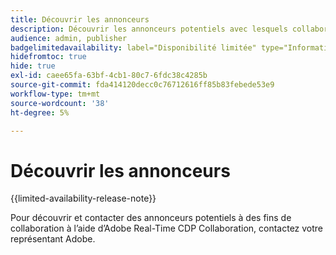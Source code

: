```yaml
---
title: Découvrir les annonceurs
description: Découvrir les annonceurs potentiels avec lesquels collaborer à l’aide d’Adobe Real-Time CDP Collaboration
audience: admin, publisher
badgelimitedavailability: label="Disponibilité limitée" type="Informative" url="https://helpx.adobe.com/legal/product-descriptions/real-time-customer-data-platform-collaboration.html newtab=true"
hidefromtoc: true
hide: true
exl-id: caee65fa-63bf-4cb1-80c7-6fdc38c4285b
source-git-commit: fda414120decc0c76712616ff85b83febede53e9
workflow-type: tm+mt
source-wordcount: '38'
ht-degree: 5%

---
```


# Découvrir les annonceurs

{{limited-availability-release-note}}

Pour découvrir et contacter des annonceurs potentiels à des fins de collaboration à l’aide d’Adobe Real-Time CDP Collaboration, contactez votre représentant Adobe.
